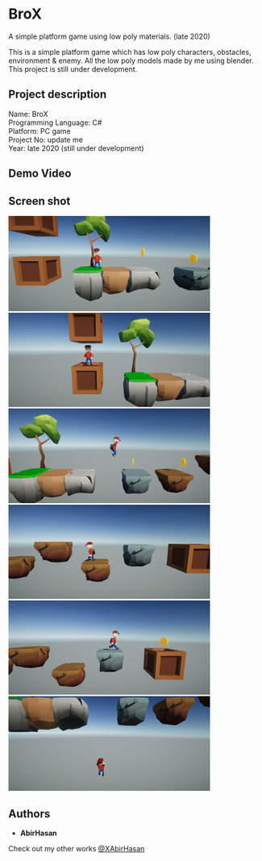 # BroX
 A simple platform game using low poly materials. (late 2020)
 
 This is a simple platform game which has low poly characters, obstacles, environment & enemy. All the low poly models made by me using blender. This project is still under development.

## Project description
Name: BroX <br>
Programming Language: C# <br>
Platform: PC game <br>
Project No: update me <br>
Year: late 2020 (still under development)


## Demo Video
<!-- [![IMAGE ALT TEXT](http://img.youtube.com/vi/dIQwkALpu0g/0.jpg)](http://www.youtube.com/watch?v=dIQwkALpu0g "child care || web project") -->

## Screen shot
<img src="demo/1.png" alt="Home" width="400"/>  <img src="demo/2.png" alt="Home" width="400"/>
<img src="demo/3.png" alt="Home" width="400"/>  <img src="demo/4.png" alt="Home" width="400"/>
<img src="demo/5.png" alt="Home" width="400"/>  <img src="demo/6.png" alt="Home" width="400"/>


## Authors

* **AbirHasan**

Check out my other works [@XAbirHasan](https://github.com/XAbirHasan)